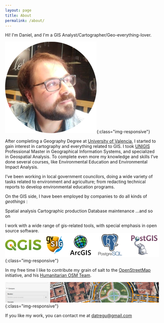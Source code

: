 ```yaml
---
layout: page
title: About
permalink: /about/
---
```


Hi! I'm Daniel, and I'm a GIS Analyst/Cartographer/Geo-everything-lover.

![avatar](/static/img/avatar.png){:class="img-responsive"}

After completing a Geography Degree at [University of Valencia], I started to gain interest in cartography and everything related to GIS. I took [UNIGIS] Professional Master in Geographical Information Systems, and specialized in Geospatial Analysis. To complete even more my knowledge and skills I’ve done several courses, like Environmental Education and Environmental Impact Analysis.

I’ve been working in local government councilors, doing a wide variety of tasks related to environment and agriculture;  from redacting  technical reports to develop environmental education programs.

On the GIS side, I have been employed by companies to do all kinds of *geothings* :

Spatial analysis
Cartographic production
Database maintenance
...and so on 

I work with a wide range of gis-related tools, with special emphasis in open source software.
![software](/static/img/software.png){:class="img-responsive"}

In my free time I like to contribute my grain of salt to the [OpenStreetMap] initiative, and his [Humanitarian OSM Team].

![osm](/static/img/osm.png){:class="img-responsive"}

If you like my work, you can contact me at datregu@gmail.com

[University of Valencia]: https://www.uv.es/uvweb/undergraduate-degree-geography-environment/en/degree-geography-environment-1285936391272.html
[UNIGIS]: https://www.unigis.es
[OpenStreetMap]: https://www.openstreetmap.org
[Humanitarian OSM Team]: https://www.hotosm.org/


